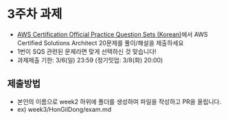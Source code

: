 # 3주차 과제
- [AWS Certification Official Practice Question Sets (Korean)](https://medium.com/ctc-mzc/aws-%EA%B3%B5%EC%8B%9D-%EC%9E%90%EA%B2%A9-%EC%8B%9C%ED%97%98-%EC%9C%A0%ED%98%95-%EB%AC%B8%EC%A0%9C-%EA%B3%B5%EA%B0%9C-386ba0d9f186)에서 AWS Certified Solutions Architect 20문제를 풀이/해설을 제출하세요
- 1번이 SQS 관련된 문제라면 맞게 선택하신 것 맞습니다!
- 과제제출 기한: 3/6(일) 23:59 (정기밋업: 3/8(화) 20:00)

## 제출방법
- 본인의 이름으로 week2 하위에 폴더를 생성하여 파일을 작성하고 PR을 올립니다.
- ex) week3/HonGilDong/exam.md